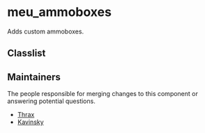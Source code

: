 meu_ammoboxes
=================

Adds custom ammoboxes.


## Classlist

## Maintainers

The people responsible for merging changes to this component or answering potential questions.

- [Thrax](https://github.com/Thraxs/)
- [Kavinsky](https://github.com/Kavinsky/)